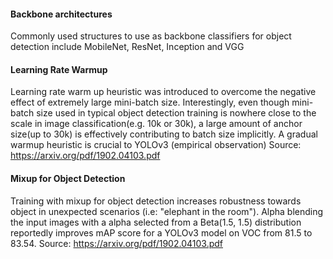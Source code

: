 #### Backbone architectures
Commonly used structures to use as backbone classifiers for object detection include MobileNet, ResNet, Inception and VGG

#### Learning Rate Warmup 
Learning rate warm up heuristic was introduced to overcome the negative effect of extremely large mini-batch size. 
Interestingly, even though mini-batch size used in typical object detection training is nowhere close to the scale in
image classification(e.g. 10k or 30k), a large amount of anchor size(up to 30k) is effectively contributing to batch
size implicitly. A gradual warmup heuristic is crucial to YOLOv3 (empirical observation)
Source: https://arxiv.org/pdf/1902.04103.pdf

#### Mixup for Object Detection
Training with mixup for object detection increases robustness towards object in unexpected scenarios (i.e: "elephant in 
the room"). Alpha blending the input images with a alpha selected from a Beta(1.5, 1.5) distribution reportedly improves
mAP score for a YOLOv3 model on VOC from 81.5 to 83.54. Source: https://arxiv.org/pdf/1902.04103.pdf